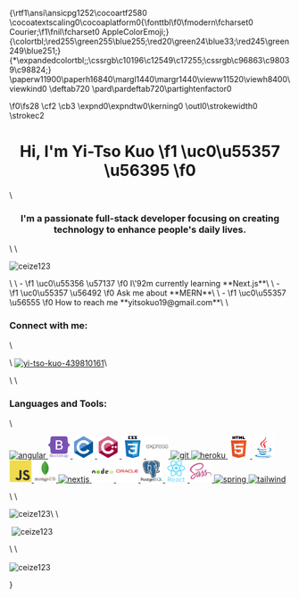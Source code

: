 {\rtf1\ansi\ansicpg1252\cocoartf2580
\cocoatextscaling0\cocoaplatform0{\fonttbl\f0\fmodern\fcharset0 Courier;\f1\fnil\fcharset0 AppleColorEmoji;}
{\colortbl;\red255\green255\blue255;\red20\green24\blue33;\red245\green249\blue251;}
{\*\expandedcolortbl;;\cssrgb\c10196\c12549\c17255;\cssrgb\c96863\c98039\c98824;}
\paperw11900\paperh16840\margl1440\margr1440\vieww11520\viewh8400\viewkind0
\deftab720
\pard\pardeftab720\partightenfactor0

\f0\fs28 \cf2 \cb3 \expnd0\expndtw0\kerning0
\outl0\strokewidth0 \strokec2 <h1 align="center">Hi, I'm Yi-Tso Kuo 
\f1 \uc0\u55357 \u56395 
\f0 </h1>\
<h3 align="center">I'm a passionate full-stack developer focusing on creating technology to enhance people's daily lives.</h3>\
\
<p align="left"> <img src="https://komarev.com/ghpvc/?username=ceize123&label=Profile%20views&color=0e75b6&style=flat" alt="ceize123" /> </p>\
\
- 
\f1 \uc0\u55356 \u57137 
\f0  I\'92m currently learning **Next.js**\
\
- 
\f1 \uc0\u55357 \u56492 
\f0  Ask me about **MERN**\
\
- 
\f1 \uc0\u55357 \u56555 
\f0  How to reach me **yitsokuo19@gmail.com**\
\
<h3 align="left">Connect with me:</h3>\
<p align="left">\
<a href="https://linkedin.com/in/yi-tso-kuo-439810161" target="blank"><img align="center" src="https://raw.githubusercontent.com/rahuldkjain/github-profile-readme-generator/master/src/images/icons/Social/linked-in-alt.svg" alt="yi-tso-kuo-439810161" height="30" width="40" /></a>\
</p>\
\
<h3 align="left">Languages and Tools:</h3>\
<p align="left"> <a href="https://angular.io" target="_blank" rel="noreferrer"> <img src="https://angular.io/assets/images/logos/angular/angular.svg" alt="angular" width="40" height="40"/> </a> <a href="https://getbootstrap.com" target="_blank" rel="noreferrer"> <img src="https://raw.githubusercontent.com/devicons/devicon/master/icons/bootstrap/bootstrap-plain-wordmark.svg" alt="bootstrap" width="40" height="40"/> </a> <a href="https://www.cprogramming.com/" target="_blank" rel="noreferrer"> <img src="https://raw.githubusercontent.com/devicons/devicon/master/icons/c/c-original.svg" alt="c" width="40" height="40"/> </a> <a href="https://www.w3schools.com/cpp/" target="_blank" rel="noreferrer"> <img src="https://raw.githubusercontent.com/devicons/devicon/master/icons/cplusplus/cplusplus-original.svg" alt="cplusplus" width="40" height="40"/> </a> <a href="https://www.w3schools.com/css/" target="_blank" rel="noreferrer"> <img src="https://raw.githubusercontent.com/devicons/devicon/master/icons/css3/css3-original-wordmark.svg" alt="css3" width="40" height="40"/> </a> <a href="https://expressjs.com" target="_blank" rel="noreferrer"> <img src="https://raw.githubusercontent.com/devicons/devicon/master/icons/express/express-original-wordmark.svg" alt="express" width="40" height="40"/> </a> <a href="https://git-scm.com/" target="_blank" rel="noreferrer"> <img src="https://www.vectorlogo.zone/logos/git-scm/git-scm-icon.svg" alt="git" width="40" height="40"/> </a> <a href="https://heroku.com" target="_blank" rel="noreferrer"> <img src="https://www.vectorlogo.zone/logos/heroku/heroku-icon.svg" alt="heroku" width="40" height="40"/> </a> <a href="https://www.w3.org/html/" target="_blank" rel="noreferrer"> <img src="https://raw.githubusercontent.com/devicons/devicon/master/icons/html5/html5-original-wordmark.svg" alt="html5" width="40" height="40"/> </a> <a href="https://www.java.com" target="_blank" rel="noreferrer"> <img src="https://raw.githubusercontent.com/devicons/devicon/master/icons/java/java-original.svg" alt="java" width="40" height="40"/> </a> <a href="https://developer.mozilla.org/en-US/docs/Web/JavaScript" target="_blank" rel="noreferrer"> <img src="https://raw.githubusercontent.com/devicons/devicon/master/icons/javascript/javascript-original.svg" alt="javascript" width="40" height="40"/> </a> <a href="https://www.mongodb.com/" target="_blank" rel="noreferrer"> <img src="https://raw.githubusercontent.com/devicons/devicon/master/icons/mongodb/mongodb-original-wordmark.svg" alt="mongodb" width="40" height="40"/> </a> <a href="https://nextjs.org/" target="_blank" rel="noreferrer"> <img src="https://cdn.worldvectorlogo.com/logos/nextjs-2.svg" alt="nextjs" width="40" height="40"/> </a> <a href="https://nodejs.org" target="_blank" rel="noreferrer"> <img src="https://raw.githubusercontent.com/devicons/devicon/master/icons/nodejs/nodejs-original-wordmark.svg" alt="nodejs" width="40" height="40"/> </a> <a href="https://www.oracle.com/" target="_blank" rel="noreferrer"> <img src="https://raw.githubusercontent.com/devicons/devicon/master/icons/oracle/oracle-original.svg" alt="oracle" width="40" height="40"/> </a> <a href="https://www.postgresql.org" target="_blank" rel="noreferrer"> <img src="https://raw.githubusercontent.com/devicons/devicon/master/icons/postgresql/postgresql-original-wordmark.svg" alt="postgresql" width="40" height="40"/> </a> <a href="https://reactjs.org/" target="_blank" rel="noreferrer"> <img src="https://raw.githubusercontent.com/devicons/devicon/master/icons/react/react-original-wordmark.svg" alt="react" width="40" height="40"/> </a> <a href="https://sass-lang.com" target="_blank" rel="noreferrer"> <img src="https://raw.githubusercontent.com/devicons/devicon/master/icons/sass/sass-original.svg" alt="sass" width="40" height="40"/> </a> <a href="https://spring.io/" target="_blank" rel="noreferrer"> <img src="https://www.vectorlogo.zone/logos/springio/springio-icon.svg" alt="spring" width="40" height="40"/> </a> <a href="https://tailwindcss.com/" target="_blank" rel="noreferrer"> <img src="https://www.vectorlogo.zone/logos/tailwindcss/tailwindcss-icon.svg" alt="tailwind" width="40" height="40"/> </a> </p>\
\
<p><img align="left" src="https://github-readme-stats.vercel.app/api/top-langs?username=ceize123&show_icons=true&locale=en&layout=compact" alt="ceize123" /></p>\
\
<p>&nbsp;<img align="center" src="https://github-readme-stats.vercel.app/api?username=ceize123&show_icons=true&locale=en" alt="ceize123" /></p>\
\
<p><img align="center" src="https://github-readme-streak-stats.herokuapp.com/?user=ceize123&" alt="ceize123" /></p>}